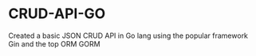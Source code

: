 # CRUD-API-GO

 Created a basic JSON CRUD API in Go lang using the popular framework Gin and the top ORM GORM
